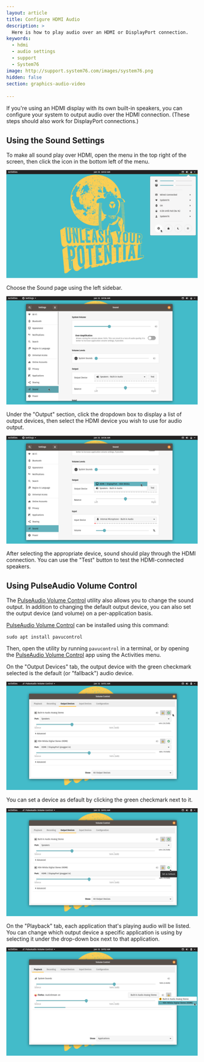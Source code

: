 ```yaml
---
layout: article
title: Configure HDMI Audio
description: >
  Here is how to play audio over an HDMI or DisplayPort connection.
keywords:
  - hdmi
  - audio settings
  - support
  - System76
image: http://support.system76.com/images/system76.png
hidden: false
section: graphics-audio-video

---
```


If you're using an HDMI display with its own built-in speakers, you can configure your system to output audio over the HDMI connection. (These steps should also work for DisplayPort connections.)

## Using the Sound Settings

To make all sound play over HDMI, open the menu in the top right of the screen, then click the <i class='fa fa-gear'></i> icon in the bottom left of the menu.

![Opening the Settings app](/images/hdmi-audio/top-right-menu.png)

Choose the Sound page using the left sidebar.

![Sound settings](/images/hdmi-audio/sound-settings.png)

Under the "Output" section, click the dropdown box to display a list of output devices, then select the HDMI device you wish to use for audio output.

![Output device](/images/hdmi-audio/output-device.png)

After selecting the appropriate device, sound should play through the HDMI connection. You can use the "Test" button to test the HDMI-connected speakers.

## Using PulseAudio Volume Control

The <u>PulseAudio Volume Control</u> utility also allows you to change the sound output. In addition to changing the default output device, you can also set the output device (and volume) on a per-application basis.

<u>PulseAudio Volume Control</u> can be installed using this command: 

```
sudo apt install pavucontrol
```

Then, open the utility by running `pavucontrol` in a terminal, or by opening the <u>PulseAudio Volume Control</u> app using the Activities menu.

On the "Output Devices" tab, the output device with the green checkmark selected is the default (or "fallback") audio device.

![pavucontrol Output Devices](/images/hdmi-audio/pavucontrol-output-devices.png)

You can set a device as default by clicking the green checkmark next to it.

![Set default output device in pavucontrol](/images/hdmi-audio/pavucontrol-set-default.png)

On the "Playback" tab, each application that's playing audio will be listed. You can change which output device a specific application is using by selecting it under the drop-down box next to that application.

![Set per-app output device in pavucontrol](/images/hdmi-audio/pavucontrol-per-application.png)
